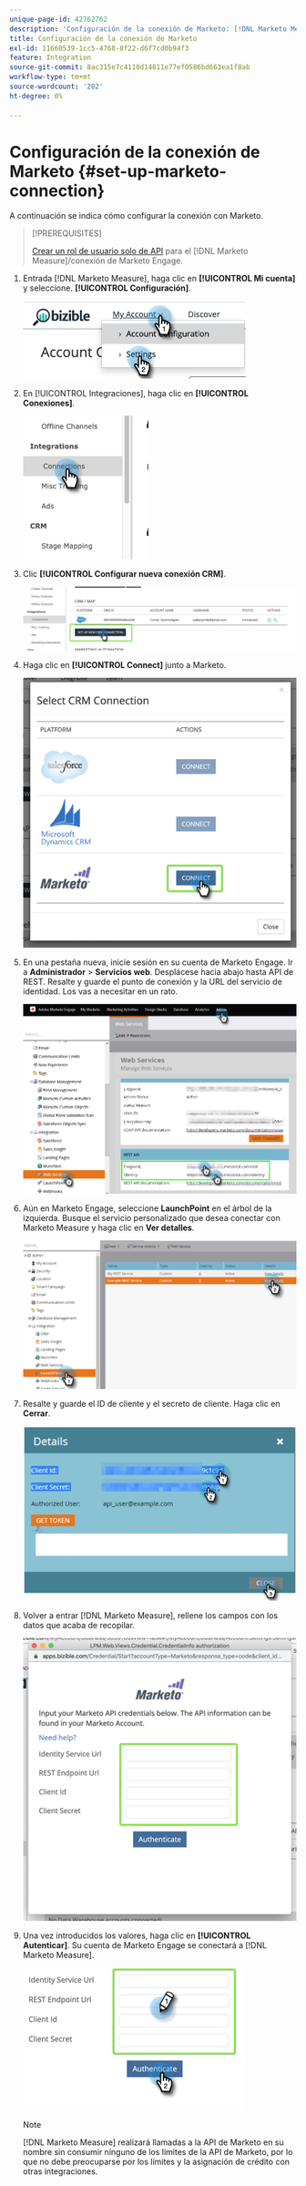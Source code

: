 ```yaml
---
unique-page-id: 42762762
description: 'Configuración de la conexión de Marketo: [!DNL Marketo Measure] - Documentación del producto'
title: Configuración de la conexión de Marketo
exl-id: 11660539-1cc5-4768-8f22-d6f7cd0b94f3
feature: Integration
source-git-commit: 8ac315e7c4110d14811e77ef0586bd663ea1f8ab
workflow-type: tm+mt
source-wordcount: '202'
ht-degree: 0%

---
```


# Configuración de la conexión de Marketo {#set-up-marketo-connection}

A continuación se indica cómo configurar la conexión con Marketo.

>[!PREREQUISITES]
>
>[Crear un rol de usuario solo de API](https://experienceleague.adobe.com/docs/marketo/using/product-docs/administration/users-and-roles/create-an-api-only-user.html) para el [!DNL Marketo Measure]/conexión de Marketo Engage.

1. Entrada [!DNL Marketo Measure], haga clic en **[!UICONTROL Mi cuenta]** y seleccione. **[!UICONTROL Configuración]**.

   ![](assets/set-up-marketo-connection-1.png)

1. En [!UICONTROL Integraciones], haga clic en **[!UICONTROL Conexiones]**.

   ![](assets/set-up-marketo-connection-2.png)

1. Clic **[!UICONTROL Configurar nueva conexión CRM]**.

   ![](assets/set-up-marketo-connection-3.png)

1. Haga clic en **[!UICONTROL Connect]** junto a Marketo.

   ![](assets/set-up-marketo-connection-4.png)

1. En una pestaña nueva, inicie sesión en su cuenta de Marketo Engage. Ir a **Administrador** > **Servicios web**. Desplácese hacia abajo hasta API de REST. Resalte y guarde el punto de conexión y la URL del servicio de identidad. Los vas a necesitar en un rato.

   ![](assets/set-up-marketo-connection-5.png)

1. Aún en Marketo Engage, seleccione **LaunchPoint** en el árbol de la izquierda. Busque el servicio personalizado que desea conectar con Marketo Measure y haga clic en **Ver detalles**.

   ![](assets/set-up-marketo-connection-6.png)

1. Resalte y guarde el ID de cliente y el secreto de cliente. Haga clic en **Cerrar**.

   ![](assets/set-up-marketo-connection-7.png)

1. Volver a entrar [!DNL Marketo Measure], rellene los campos con los datos que acaba de recopilar.

   ![](assets/set-up-marketo-connection-8.png)

1. Una vez introducidos los valores, haga clic en **[!UICONTROL Autenticar]**. Su cuenta de Marketo Engage se conectará a [!DNL Marketo Measure].

   ![](assets/set-up-marketo-connection-9.png)

   >[!NOTE]
   >
   >[!DNL Marketo Measure] realizará llamadas a la API de Marketo en su nombre sin consumir ninguno de los límites de la API de Marketo, por lo que no debe preocuparse por los límites y la asignación de crédito con otras integraciones.
